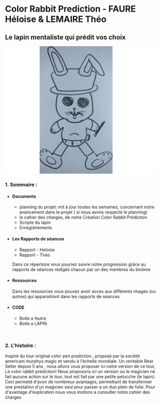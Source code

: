 # Color Rabbit Prediction - FAURE Héloise & LEMAIRE Théo

  <h2>Le lapin mentaliste qui prédit vos choix</h2>

  <img src=Ressources/20-3.jpg>



<h3>  1. Sommaire : </h3>
<ul>
  <li><h4> Documents </h4>
    <ul><li>planning du projet: mit à jour toutes les semaines, concernant notre avancement dans le projet ( si nous avons respecté le planning)</li></ul>
    <ul><li>le cahier des charges, de notre Création Color Rabbit Prédiction</li></ul>
    <ul><li> Scripte du lapin</li></ul>
    <ul><li> Enregistrements</li></ul></li>
  
  <li><h4> Les Rapports de séances</h4>
  <ul><li>Rapport - Heloise</li></ul>
  <ul><li>Rapport - Théo </li></ul>
    <p> Dans ce répertoire vous pourrez suivre notre progression grâce au rapports de séances rédigés chacun par un des membres du binôme</p></li>
  
  <li><h4> Ressources </h4>
   <p> Dans les ressources vous pouvez avoir acces aux différents images (ou autres) qui apparaitront dans les rapports de séances </p>
    
  <li><h4> CODE </h4>
  <ul> <li> Boite a feutre </li></ul>
  <ul><li> Boite a LAPIN </li></ul>
  </li>
  </ul>
  <br/>
<h3> 2. L'histoire : </h3>
<p> Inspiré du tour original color pen prediction , proposé par la société americain murphys magic et vendu à l'échelle mondiale. Un veritable Best Seller depuis 5 ans , nous allons vous proposer ici notre version de ce tour, Le color rabbit prediction! Nous proposons ici un version ou le magicien ne fait aucune action sur le tour, tout est fait par une petite pelucche (le lapin). Ceci permetd d'avoir de nombreux avantages, permettant de transformer une prestation d'un magicien seul pour passer a un duo plein de folie. Pour d'avantage d'explication nous vous invitons a consulter notre cahier des charges </p> 
